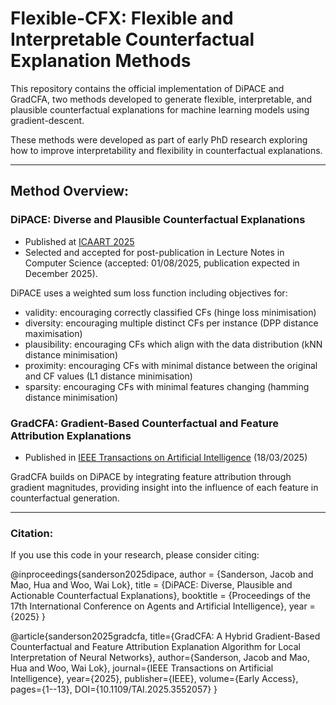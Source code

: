 # Flexible-CFX: Flexible and Interpretable Counterfactual Explanation Methods

This repository contains the official implementation of DiPACE and GradCFA, two methods developed to generate flexible, interpretable, and plausible counterfactual explanations for machine learning models using gradient-descent.

These methods were developed as part of early PhD research exploring how to improve interpretability and flexibility in counterfactual explanations.

---

## Method Overview:

### DiPACE: Diverse and Plausible Counterfactual Explanations

- Published at [ICAART 2025](https://www.scitepress.org/Papers/2025/132191/132191.pdf)
- Selected and accepted for post-publication in Lecture Notes in Computer Science (accepted: 01/08/2025, publication expected in December 2025).

DiPACE uses a weighted sum loss function including objectives for:
- validity: encouraging correctly classified CFs (hinge loss minimisation)
- diversity: encouraging multiple distinct CFs per instance (DPP distance maximisation)
- plausibility: encouraging CFs which align with the data distribution (kNN distance minimisation)
- proximity: encouraging CFs with minimal distance between the original and CF values (L1 distance minimisation)
- sparsity: encouraging CFs with minimal features changing (hamming distance minimisation)


### GradCFA: Gradient-Based Counterfactual and Feature Attribution Explanations

- Published in [IEEE Transactions on Artificial Intelligence](https://ieeexplore.ieee.org/abstract/document/10930810) (18/03/2025)

GradCFA builds on DiPACE by integrating feature attribution through gradient magnitudes, providing insight into the influence of each feature in counterfactual generation.

---

### Citation:

If you use this code in your research, please consider citing:

@inproceedings{sanderson2025dipace,
    author = {Sanderson, Jacob and Mao, Hua and Woo, Wai Lok},
    title = {DiPACE: Diverse, Plausible and Actionable Counterfactual Explanations},
    booktitle = {Proceedings of the 17th International Conference on Agents and Artificial Intelligence},
    year = {2025}
}

@article{sanderson2025gradcfa,
  title={GradCFA: A Hybrid Gradient-Based Counterfactual and Feature Attribution Explanation Algorithm for Local Interpretation of Neural Networks},
  author={Sanderson, Jacob and Mao, Hua and Woo, Wai Lok},
  journal={IEEE Transactions on Artificial Intelligence},
  year={2025},
  publisher={IEEE},
  volume={Early Access},
  pages={1--13},
  DOI={10.1109/TAI.2025.3552057}
}
